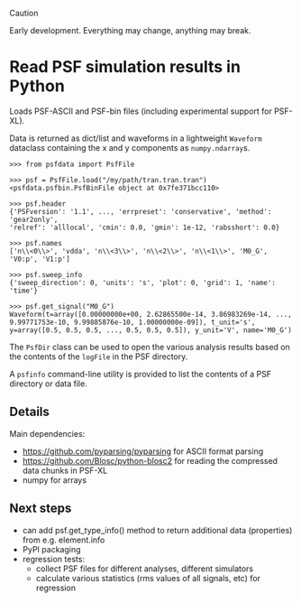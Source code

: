 > [!CAUTION]
> Early development. Everything may change, anything may break.

# Read PSF simulation results in Python

Loads PSF-ASCII and PSF-bin files (including experimental support for PSF-XL).

Data is returned as dict/list and waveforms in a lightweight `Waveform` dataclass containing the x and y components as `numpy.ndarray`s.

```pycon
>>> from psfdata import PsfFile

>>> psf = PsfFile.load("/my/path/tran.tran.tran")
<psfdata.psfbin.PsfBinFile object at 0x7fe371bcc110>

>>> psf.header
{'PSFversion': '1.1', ..., 'errpreset': 'conservative', 'method': 'gear2only',
'relref': 'alllocal', 'cmin': 0.0, 'gmin': 1e-12, 'rabsshort': 0.0}

>>> psf.names
['n\\<0\\>', 'vdda', 'n\\<3\\>', 'n\\<2\\>', 'n\\<1\\>', 'M0_G', 'V0:p', 'V1:p']

>>> psf.sweep_info
{'sweep_direction': 0, 'units': 's', 'plot': 0, 'grid': 1, 'name': 'time'}

>>> psf.get_signal("M0_G")
Waveform(t=array([0.00000000e+00, 2.62865500e-14, 3.86983269e-14, ...,
9.99771753e-10, 9.99885876e-10, 1.00000000e-09]), t_unit='s',
y=array([0.5, 0.5, 0.5, ..., 0.5, 0.5, 0.5]), y_unit='V', name='M0_G')

```

The `PsfDir` class can be used to open the various analysis results based on the contents of the `logFile` in the PSF directory.

A `psfinfo` command-line utility is provided to list the contents of a PSF directory or data file.


## Details

Main dependencies:

- https://github.com/pyparsing/pyparsing for ASCII format parsing
- https://github.com/Blosc/python-blosc2 for reading the compressed data chunks in PSF-XL
- numpy for arrays


## Next steps

- can add psf.get_type_info() method to return additional data (properties) from e.g. element.info
- PyPI packaging
- regression tests:
  - collect PSF files for different analyses, different simulators
  - calculate various statistics (rms values of all signals, etc) for regression
